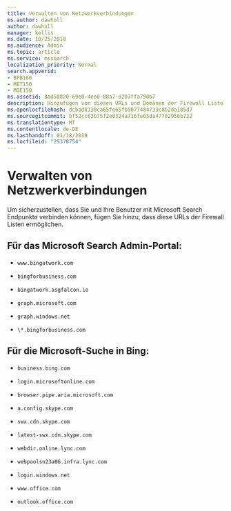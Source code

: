 ```yaml
---
title: Verwalten von Netzwerkverbindungen
ms.author: dawholl
author: dawholl
manager: kellis
ms.date: 10/25/2018
ms.audience: Admin
ms.topic: article
ms.service: mssearch
localization_priority: Normal
search.appverid:
- BFB160
- MET150
- MOE150
ms.assetid: 8ad58820-69e0-4ee0-88a7-d207ffa790b7
description: Hinzufügen von diesen URLs und Domänen der Firewall Liste zugelassener, damit die Benutzer auf einfache Weise Microsoft Search zugreifen
ms.openlocfilehash: dcbad8130ca65fe65fb5077484733c8b2da185d7
ms.sourcegitcommit: bf52cc63b75f2e0324a716fe65da47702956b722
ms.translationtype: MT
ms.contentlocale: de-DE
ms.lasthandoff: 01/18/2019
ms.locfileid: "29378754"
---
```

# <a name="manage-network-connections"></a>Verwalten von Netzwerkverbindungen

Um sicherzustellen, dass Sie und Ihre Benutzer mit Microsoft Search Endpunkte verbinden können, fügen Sie hinzu, dass diese URLs der Firewall Listen ermöglichen.
  
## <a name="for-the-microsoft-search-admin-portal"></a>Für das Microsoft Search Admin-Portal:

- `www.bingatwork.com`
    
- `bingforbusiness.com`
    
- `bingatwork.asgfalcon.io`
    
- `graph.microsoft.com`
    
- `graph.windows.net`
    
- `\*.bingforbusiness.com`
    
## <a name="for-microsoft-search-in-bing"></a>Für die Microsoft-Suche in Bing:

- `business.bing.com`
    
- `login.microsoftonline.com`
    
- `browser.pipe.aria.microsoft.com`
    
- `a.config.skype.com`
    
- `swx.cdn.skype.com`
    
- `latest-swx.cdn.skype.com`
    
- `webdir.online.lync.com`
    
- `webpoolsn23a06.infra.lync.com`
    
- `login.windows.net`
    
- `www.office.com`
    
- `outlook.office.com`
